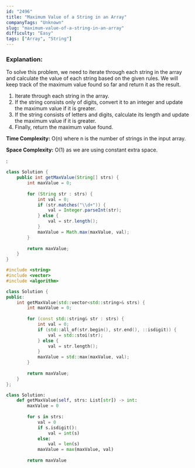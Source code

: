```yaml
---
id: "2496"
title: "Maximum Value of a String in an Array"
companyTags: "Unknown"
slug: "maximum-value-of-a-string-in-an-array"
difficulty: "Easy"
tags: ["Array", "String"]
---
```


### Explanation:
To solve this problem, we need to iterate through each string in the array and calculate the value of each string based on the given rules. We will keep track of the maximum value found so far and return it as the result.

1. Iterate through each string in the array.
2. If the string consists only of digits, convert it to an integer and update the maximum value if it is greater.
3. If the string consists of letters and digits, calculate its length and update the maximum value if it is greater.
4. Finally, return the maximum value found.

**Time Complexity:** O(n) where n is the number of strings in the input array.

**Space Complexity:** O(1) as we are using constant extra space.

:

```java
class Solution {
    public int getMaxValue(String[] strs) {
        int maxValue = 0;
        
        for (String str : strs) {
            int val = 0;
            if (str.matches("\\d+")) {
                val = Integer.parseInt(str);
            } else {
                val = str.length();
            }
            maxValue = Math.max(maxValue, val);
        }
        
        return maxValue;
    }
}
```

```cpp
#include <string>
#include <vector>
#include <algorithm>

class Solution {
public:
    int getMaxValue(std::vector<std::string>& strs) {
        int maxValue = 0;
        
        for (const std::string& str : strs) {
            int val = 0;
            if (std::all_of(str.begin(), str.end(), ::isdigit)) {
                val = std::stoi(str);
            } else {
                val = str.length();
            }
            maxValue = std::max(maxValue, val);
        }
        
        return maxValue;
    }
};
```

```python
class Solution:
    def getMaxValue(self, strs: List[str]) -> int:
        maxValue = 0
        
        for s in strs:
            val = 0
            if s.isdigit():
                val = int(s)
            else:
                val = len(s)
            maxValue = max(maxValue, val)
        
        return maxValue
```